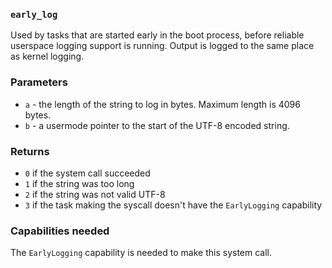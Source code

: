 ### `early_log`
Used by tasks that are started early in the boot process, before reliable userspace logging support is running.
Output is logged to the same place as kernel logging.

### Parameters
- `a` - the length of the string to log in bytes. Maximum length is 4096 bytes.
- `b` - a usermode pointer to the start of the UTF-8 encoded string.

### Returns
- `0` if the system call succeeded
- `1` if the string was too long
- `2` if the string was not valid UTF-8
- `3` if the task making the syscall doesn't have the `EarlyLogging` capability

### Capabilities needed
The `EarlyLogging` capability is needed to make this system call.
